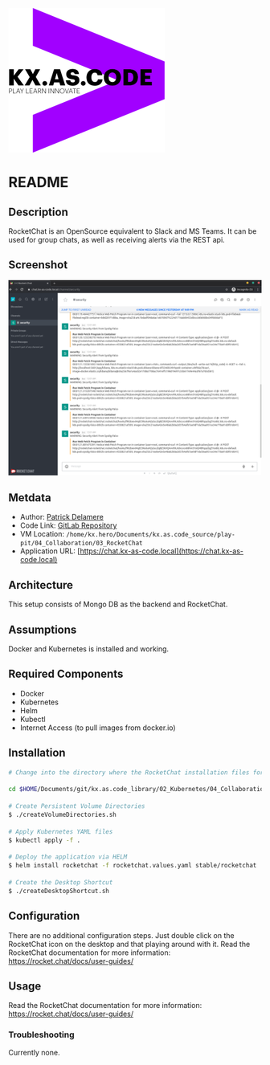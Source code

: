 !["kx.as.code_logo"](../../../kxascode_logo_black_small.png "kx.as.code_logo")

# README

## Description
RocketChat is an OpenSource equivalent to Slack and MS Teams. It can be used for group chats, as well as receiving alerts via the REST api.

## Screenshot

!["screenshot"](screenshot-rocketchat.png "screenshot")

## Metdata

- Author: [Patrick Delamere](mailto:patrick.g.delamere@accenture.com)
- Code Link: [GitLab Repository](https://dev.ares.accenture.com/gitlab/kx.as.code/kx.as.code/-/tree/master/play-pit/04_Collaboration/03_RocketChat)
- VM Location: `/home/kx.hero/Documents/kx.as.code_source/play-pit/04_Collaboration/03_RocketChat`
- Application URL: [https://chat.kx-as-code.local](https://chat.kx-as-code.local)

## Architecture
This setup consists of Mongo DB as the backend and RocketChat.

## Assumptions
Docker and Kubernetes is installed and working.

## Required Components
- Docker
- Kubernetes
- Helm
- Kubectl
- Internet Access (to pull images from docker.io)

## Installation

```bash
# Change into the directory where the RocketChat installation files for Kubernetes are located.

cd $HOME/Documents/git/kx.as.code_library/02_Kubernetes/04_Collaboration/03_RocketChat

# Create Persistent Volume Directories
$ ./createVolumeDirectories.sh

# Apply Kubernetes YAML files
$ kubectl apply -f .

# Deploy the application via HELM
$ helm install rocketchat -f rocketchat.values.yaml stable/rocketchat

# Create the Desktop Shortcut
$ ./createDesktopShortcut.sh
```

## Configuration
There are no additional configuration steps. Just double click on the RocketChat icon on the desktop and that playing around with it.
Read the RocketChat documentation for more information:
https://rocket.chat/docs/user-guides/

## Usage
Read the RocketChat documentation for more information:
https://rocket.chat/docs/user-guides/


### Troubleshooting
Currently none.
